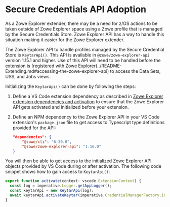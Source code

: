 # Secure Credentials API Adoption

As a Zowe Explorer extender, there may be a need for z/OS actions to be taken outside of Zowe Explorer space using a Zowe profile that is managed by the Secure Credentials Store. Zowe Explorer API has a way to handle this situation making it easier for the Zowe Explorer extender.

The Zowe Explorer API to handle profiles managed by the Secure Credential Store is `KeytarApi()`. This API is available in `@zowe/zowe-explorer-api` version 1.15.1 and higher. Use of this API will need to be handled before the extension is [registered with Zowe Explorer(../README-Extending.md#accessing-the-zowe-explorer-api) to access the Data Sets, USS, and Jobs views.

Initializing the `KeytarApi()` can be done by following the steps:

1. Define a VS Code extension dependency as described in [Zowe Explorer extension dependencies and activation](../README-Extending.md#zowe-explorer-extension-dependencies-and-activation) to ensure that the Zowe Explorer API gets activated and initialized before your extension.
2. Define an NPM dependency to the Zowe Explorer API in your VS Code extension's `package.json` file to get access to Typescript type definitions provided for the API:

   ```json
   "dependencies": {
       "@zowe/cli": "6.30.0",
       "@zowe/zowe-explorer-api": "1.16.0"
   }
   ```

You will then be able to get access to the initialized Zowe Explorer API objects provided by VS Code during or after activation. The following code snippet shows how to gain access to `KeytarApi()`:

```typescript
export function activate(context: vscode.ExtensionContext) {
  const log = imperative.Logger.getAppLogger();
  const keytarApi = new KeytarApi(log);
  await keytarApi.activateKeytar(imperative.CredentialManagerFactory.initialized, EnvironmentManager.isTheia());
}
```
